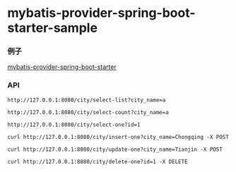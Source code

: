 # mybatis-provider-spring-boot-starter-sample

### 例子
[mybatis-provider-spring-boot-starter](https://github.com/changebooks/mybatis-providers/tree/main/mybatis-provider-spring-boot-starter "mybatis-provider-spring-boot-starter")

### API
```
http://127.0.0.1:8080/city/select-list?city_name=a

http://127.0.0.1:8080/city/select-count?city_name=a

http://127.0.0.1:8080/city/select-one?id=1

curl http://127.0.0.1:8080/city/insert-one?city_name=Chongqing -X POST

curl http://127.0.0.1:8080/city/update-one?city_name=Tianjin -X POST

curl http://127.0.0.1:8080/city/delete-one?id=1 -X DELETE
```
